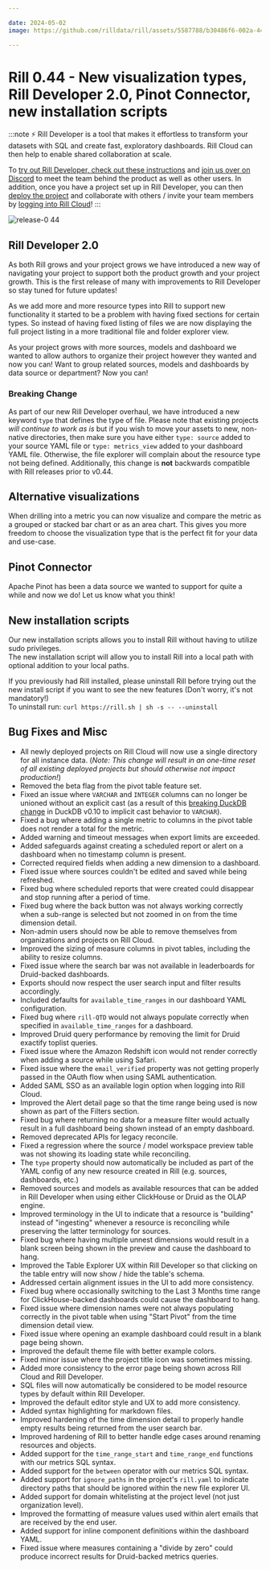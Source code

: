 ```yaml
---

date: 2024-05-02
image: https://github.com/rilldata/rill/assets/5587788/b30486f6-002a-445d-8a1b-955b6ec0066d

---
```


# Rill 0.44 - New visualization types, Rill Developer 2.0, Pinot Connector, new installation scripts

:::note
⚡ Rill Developer is a tool that makes it effortless to transform your datasets with SQL and create fast, exploratory dashboards. Rill Cloud can then help to enable shared collaboration at scale.

To [try out Rill Developer, check out these instructions](/home/install) and [join us over on Discord](https://bit.ly/3bbcSl9) to meet the team behind the product as well as other users. In addition, once you have a project set up in Rill Developer, you can then [deploy the project](/deploy/existing-project) and collaborate with others / invite your team members by [logging into Rill Cloud](https://ui.rilldata.com)!
:::

![release-0 44](<https://storage.googleapis.com/prod-cdn.rilldata.com/docs/release-notes/0.44.gif>)

## Rill Developer 2.0
As both Rill grows and your project grows we have introduced a new way of navigating your project to support both the product growth and your project growth. This is the first release of many with improvements to Rill Developer so stay tuned for future updates!

As we add more and more resource types into Rill to support new functionality it started to be a problem with having fixed sections for certain types. So instead of having fixed listing of files we are now displaying the full project listing in a more traditional file and folder explorer view.

As your project grows with more sources, models and dashboard we wanted to allow authors to organize their project however they wanted and now you can!
Want to group related sources, models and dashboards by data source or department? Now you can!

### Breaking Change

As part of our new Rill Developer overhaul, we have introduced a new keyword `type` that defines the type of file. Please note that existing projects _will continue to work as is_ but if you wish to move your assets to new, non-native directories, then make sure you have either `type: source` added to your source YAML file or `type: metrics_view` added to your dashboard YAML file. Otherwise, the file explorer will complain about the resource type not being defined. Additionally, this change is **not** backwards compatible with Rill releases prior to v0.44.

## Alternative visualizations
When drilling into a metric you can now visualize and compare the metric as a grouped or stacked bar chart or as an area chart. This gives you more freedom to choose the visualization type that is the perfect fit for your data and use-case.

## Pinot Connector
Apache Pinot has been a data source we wanted to support for quite a while and now we do! Let us know what you think!

## New installation scripts
Our new installation scripts allows you to install Rill without having to utilize sudo privileges.  
The new installation script will allow you to install Rill into a local path with optional addition to your local paths.  

If you previously had Rill installed, please uninstall Rill before trying out the new install script if you want to see the new features (Don't worry, it's not mandatory!)  
To uninstall run: `curl https://rill.sh | sh -s -- --uninstall` 


## Bug Fixes and Misc
- All newly deployed projects on Rill Cloud will now use a single directory for all instance data. (*Note: This change will result in an one-time reset of all existing deployed projects but should otherwise not impact production!*)
- Removed the beta flag from the pivot table feature set.
- Fixed an issue where `VARCHAR` and `INTEGER` columns can no longer be unioned without an explicit cast (as a result of this [breaking DuckDB change](https://duckdb.org/2024/02/13/announcing-duckdb-0100.html#breaking-sql-changes) in DuckDB v0.10 to implicit cast behavior to `VARCHAR`).
- Fixed a bug where adding a single metric to columns in the pivot table does not render a total for the metric.
- Added warning and timeout messages when export limits are exceeded.
- Added safeguards against creating a scheduled report or alert on a dashboard when no timestamp column is present.
- Corrected required fields when adding a new dimension to a dashboard.
- Fixed issue where sources couldn't be edited and saved while being refreshed.
- Fixed bug where scheduled reports that were created could disappear and stop running after a period of time.
- Fixed bug where the back button was not always working correctly when a sub-range is selected but not zoomed in on from the time dimension detail.
- Non-admin users should now be able to remove themselves from organizations and projects on Rill Cloud.
- Improved the sizing of measure columns in pivot tables, including the ability to resize columns.
- Fixed issue where the search bar was not available in leaderboards for Druid-backed dashboards.
- Exports should now respect the user search input and filter results accordingly.
- Included defaults for `available_time_ranges` in our dashboard YAML configuration.
- Fixed bug where `rill-QTD` would not always populate correctly when specified in `available_time_ranges` for a dashboard.
- Improved Druid query performance by removing the limit for Druid exactify toplist queries.
- Fixed issue where the Amazon Redshift icon would not render correctly when adding a source while using Safari.
- Fixed issue where the `email_verified` property was not getting properly passed in the OAuth flow when using SAML authentication.
- Added SAML SSO as an available login option when logging into Rill Cloud.
- Improved the Alert detail page so that the time range being used is now shown as part of the Filters section.
- Fixed bug where returning no data for a measure filter would actually result in a full dashboard being shown instead of an empty dashboard.
- Removed deprecated APIs for legacy reconcile.
- Fixed a regression where the source / model workspace preview table was not showing its loading state while reconciling.
- The `type` property should now automatically be included as part of the YAML config of any new resource created in Rill (e.g. sources, dashboards, etc.)
- Removed sources and models as available resources that can be added in Rill Developer when using either ClickHouse or Druid as the OLAP engine.
- Improved terminology in the UI to indicate that a resource is "building" instead of "ingesting" whenever a resource is reconciling while preserving the latter terminology for sources.
- Fixed bug where having multiple unnest dimensions would result in a blank screen being shown in the preview and cause the dashboard to hang.
- Improved the Table Explorer UX within Rill Developer so that clicking on the table entry will now show / hide the table's schema.
- Addressed certain alignment issues in the UI to add more consistency.
- Fixed bug where occasionally switching to the Last 3 Months time range for ClickHouse-backed dashboards could cause the dashboard to hang.
- Fixed issue where dimension names were not always populating correctly in the pivot table when using "Start Pivot" from the time dimension detail view.
- Fixed issue where opening an example dashboard could result in a blank page being shown.
- Improved the default theme file with better example colors.
- Fixed minor issue where the project title icon was sometimes missing.
- Added more consistency to the error page being shown across Rill Cloud and Rill Developer.
- SQL files will now automatically be considered to be model resource types by default within Rill Developer.
- Improved the default editor style and UX to add more consistency.
- Added syntax highlighting for markdown files.
- Improved hardening of the time dimension detail to properly handle empty results being returned from the user search bar.
- Improved hardening of Rill to better handle edge cases around renaming resources and objects.
- Added support for the `time_range_start` and `time_range_end` functions with our metrics SQL syntax.
- Added support for the `between` operator with our metrics SQL syntax.
- Added support for `ignore_paths` in the project's `rill.yaml` to indicate directory paths that should be ignored within the new file explorer UI.
- Added support for domain whitelisting at the project level (not just organization level).
- Improved the formatting of measure values used within alert emails that are received by the end user.
- Added support for inline component definitions within the dashboard YAML.
- Fixed issue where measures containing a "divide by zero" could produce incorrect results for Druid-backed metrics queries.